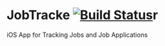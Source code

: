 # JobTracke [![Build Status](https://travis-ci.com/FanciestW/JobTracker.svg?token=Mj9EgDohGpNEFd2iPtCp&branch=master)](https://travis-ci.com/FanciestW/JobTracker)r
iOS App for Tracking Jobs and Job Applications
